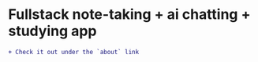 # Fullstack note-taking + ai chatting + studying app

```diff
+ Check it out under the `about` link
```